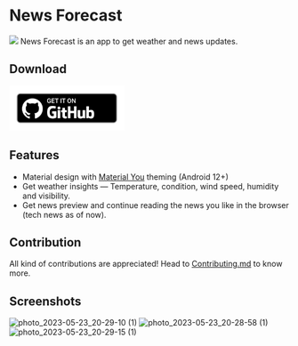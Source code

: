 # News Forecast
<img src="https://img.shields.io/github/v/release/ninadnaik10/news-forecast.svg?logo=github">
News Forecast is an app to get weather and news updates.

## Download
[<img src="ghbadge.png" alt="Get it on GitHub" height="80">](https://github.com/ninadnaik10/news-forecast/releases)

## Features
- Material design with [Material You](https://material.io/blog/announcing-material-you) theming (Android 12+)
- Get weather insights — Temperature, condition, wind speed, humidity and visibility.
- Get news preview and continue reading the news you like in the browser (tech news as of now).

## Contribution
All kind of contributions are appreciated! Head to [Contributing.md](https://github.com/ninadnaik10/news-forecast/blob/main/contributing.md) to know more.

## Screenshots
![photo_2023-05-23_20-29-10 (1)](https://github.com/ninadnaik10/News-Forecast/assets/86565419/29aeb8ab-546b-447c-be1b-af1a989c43a0)
![photo_2023-05-23_20-28-58 (1)](https://github.com/ninadnaik10/News-Forecast/assets/86565419/f766a5ce-a689-4cfb-b8c0-6bb2bf4b5f51)
![photo_2023-05-23_20-29-15 (1)](https://github.com/ninadnaik10/News-Forecast/assets/86565419/502aa051-8779-47ba-b43a-ee33aec88fbe)


